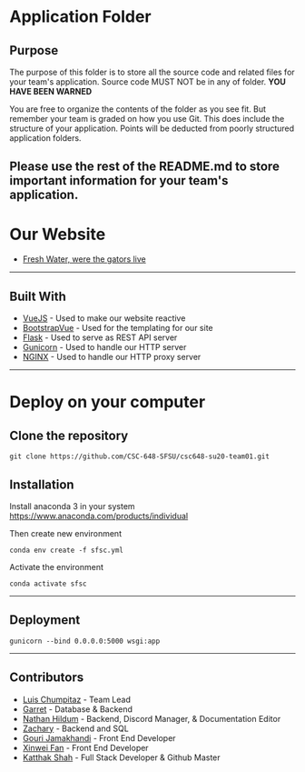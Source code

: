 # Application Folder

## Purpose
The purpose of this folder is to store all the source code and related files for your team's application. Source code MUST NOT be in any of folder. <strong>YOU HAVE BEEN WARNED</strong>

You are free to organize the contents of the folder as you see fit. But remember your team is graded on how you use Git. This does include the structure of your application. Points will be deducted from poorly structured application folders.

## Please use the rest of the README.md to store important information for your team's application.


# Our Website

* [Fresh Water, were the gators live](http://www.freshwater.city)

------------------------------------------------------------

## Built With

* [VueJS](https://vuejs.org) - Used to make our website reactive
* [BootstrapVue](https://bootstrap-vue.org) - Used for the templating for our site
* [Flask](https://flask.palletsprojects.com/en/1.1.x/) - Used to serve as REST API server
* [Gunicorn](https://gunicorn.org) - Used to handle our HTTP server
* [NGINX](https://nginx.org/en/) - Used to handle our HTTP proxy server

------------------------------------------------------------

# Deploy on your computer

## Clone the repository
```
git clone https://github.com/CSC-648-SFSU/csc648-su20-team01.git
```

## Installation
Install anaconda 3 in your system
https://www.anaconda.com/products/individual

Then create new environment

```
conda env create -f sfsc.yml
```

Activate the environment
```
conda activate sfsc
```
---------------------------------------
## Deployment

```
gunicorn --bind 0.0.0.0:5000 wsgi:app
```

---------------------------------------

## Contributors

* [Luis Chumpitaz](https://github.com/luisdiaz1997) - Team Lead
* [Garret](https://github.com/enigmatized) - Database & Backend
* [Nathan Hildum](https://github.com/Natedude) - Backend, Discord Manager, & Documentation Editor
* [Zachary](https://github.com/Area-Turtle) - Backend and SQL
* [Gouri Jamakhandi](https://github.com/gourijamakhandi) - Front End Developer
* [Xinwei Fan](https://github.com/IvyFan19) - Front End Developer
* [Katthak Shah](https://github.com/KatthakS) - Full Stack Developer & Github Master
